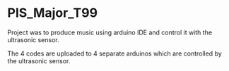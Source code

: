 # PIS_Major_T99
Project was to produce music using arduino IDE and control it with the ultrasonic sensor. 

The 4 codes are uploaded to 4 separate arduinos which are controlled by the ultrasonic sensor.

